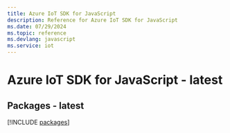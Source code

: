```yaml
---
title: Azure IoT SDK for JavaScript
description: Reference for Azure IoT SDK for JavaScript
ms.date: 07/29/2024
ms.topic: reference
ms.devlang: javascript
ms.service: iot
---
```

# Azure IoT SDK for JavaScript - latest
## Packages - latest
[!INCLUDE [packages](iot-index.md)]